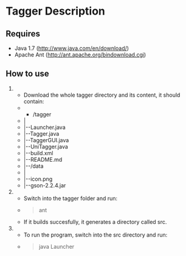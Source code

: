 Tagger Description
====================

Requires
---------------------
+	Java 1.7  (http://www.java.com/en/download/)
+	Apache Ant (http://ant.apache.org/bindownload.cgi)

How to use
---------------------
1. - Download the whole tagger directory and its content, it should contain:
	- + /tagger
	- |
	- |--Launcher.java
	- |--Tagger.java
	- |--TaggerGUI.java
	- |--UniTagger.java
	- |--build.xml
	- |--README.md
	- |--/data
	- 	|
	- 	|--icon.png
	- 	|--gson-2.2.4.jar
2.	- Switch into the tagger folder and run:
	- > ant
	- If it builds succesfully, it generates a directory called src.
3. - To run the program, switch into the src directory and run:
   - > java Launcher